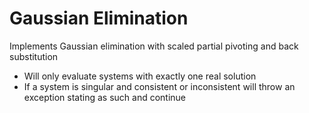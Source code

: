 # Gaussian Elimination
Implements Gaussian elimination with scaled partial pivoting and back substitution
- Will only evaluate systems with exactly one real solution
- If a system is singular and consistent or inconsistent will throw an exception stating as such and continue
